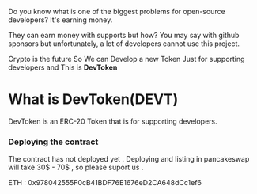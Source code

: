Do you know what is one of the biggest problems for open-source developers? It's earning money.

They can earn money with supports but how? You may say with github sponsors but unfortunately, a lot of developers cannot use this project.

Crypto is the future So We can Develop a new Token Just for supporting developers and This is **DevToken**
# What is DevToken(DEVT)
DevToken is an ERC-20 Token that is for supporting developers.

### Deploying the contract
The contract has not deployed yet . Deploying and listing in pancakeswap will take 30$ - 70$ , so please suport us .

ETH : 0x978042555F0cB41BDF76E1676eD2CA648dCc1ef6

